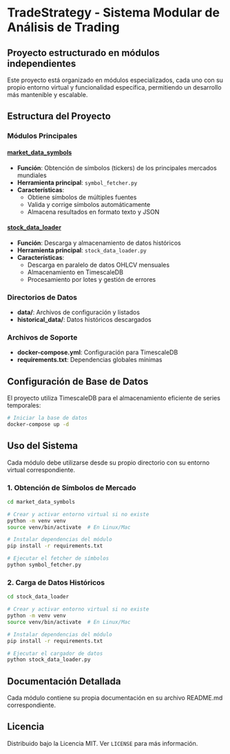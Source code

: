 # TradeStrategy - Sistema Modular de Análisis de Trading

## Proyecto estructurado en módulos independientes

Este proyecto está organizado en módulos especializados, cada uno con su propio entorno virtual y funcionalidad específica, permitiendo un desarrollo más mantenible y escalable.

## Estructura del Proyecto

### Módulos Principales

#### [market_data_symbols](./market_data_symbols)
- **Función**: Obtención de símbolos (tickers) de los principales mercados mundiales
- **Herramienta principal**: `symbol_fetcher.py`
- **Características**: 
  - Obtiene símbolos de múltiples fuentes
  - Valida y corrige símbolos automáticamente
  - Almacena resultados en formato texto y JSON

#### [stock_data_loader](./stock_data_loader)
- **Función**: Descarga y almacenamiento de datos históricos
- **Herramienta principal**: `stock_data_loader.py`
- **Características**:
  - Descarga en paralelo de datos OHLCV mensuales
  - Almacenamiento en TimescaleDB
  - Procesamiento por lotes y gestión de errores

### Directorios de Datos

- **data/**: Archivos de configuración y listados
- **historical_data/**: Datos históricos descargados

### Archivos de Soporte

- **docker-compose.yml**: Configuración para TimescaleDB
- **requirements.txt**: Dependencias globales mínimas

## Configuración de Base de Datos

El proyecto utiliza TimescaleDB para el almacenamiento eficiente de series temporales:

```bash
# Iniciar la base de datos
docker-compose up -d
```

## Uso del Sistema

Cada módulo debe utilizarse desde su propio directorio con su entorno virtual correspondiente.

### 1. Obtención de Símbolos de Mercado

```bash
cd market_data_symbols

# Crear y activar entorno virtual si no existe
python -m venv venv
source venv/bin/activate  # En Linux/Mac

# Instalar dependencias del módulo
pip install -r requirements.txt

# Ejecutar el fetcher de símbolos
python symbol_fetcher.py
```

### 2. Carga de Datos Históricos

```bash
cd stock_data_loader

# Crear y activar entorno virtual si no existe
python -m venv venv
source venv/bin/activate  # En Linux/Mac

# Instalar dependencias del módulo
pip install -r requirements.txt

# Ejecutar el cargador de datos
python stock_data_loader.py
```

## Documentación Detallada

Cada módulo contiene su propia documentación en su archivo README.md correspondiente.

## Licencia

Distribuido bajo la Licencia MIT. Ver `LICENSE` para más información.
